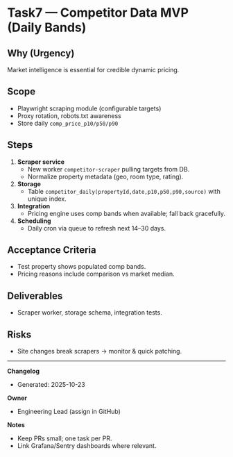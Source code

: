 # Task7 — Competitor Data MVP (Daily Bands)

## Why (Urgency)
Market intelligence is essential for credible dynamic pricing.

## Scope
- Playwright scraping module (configurable targets)
- Proxy rotation, robots.txt awareness
- Store daily `comp_price_p10/p50/p90`

## Steps
1) **Scraper service**
   - New worker `competitor-scraper` pulling targets from DB.
   - Normalize property metadata (geo, room type, rating).
2) **Storage**
   - Table `competitor_daily(propertyId,date,p10,p50,p90,source)` with unique index.
3) **Integration**
   - Pricing engine uses comp bands when available; fall back gracefully.
4) **Scheduling**
   - Daily cron via queue to refresh next 14–30 days.

## Acceptance Criteria
- Test property shows populated comp bands.
- Pricing reasons include comparison vs market median.

## Deliverables
- Scraper worker, storage schema, integration tests.

## Risks
- Site changes break scrapers → monitor & quick patching.

---

**Changelog**
- Generated: 2025-10-23

**Owner**
- Engineering Lead (assign in GitHub)

**Notes**
- Keep PRs small; one task per PR.
- Link Grafana/Sentry dashboards where relevant.
